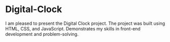 # Digital-Clock

I am pleased to present the Digital Clock project. The project was built using HTML, CSS, and JavaScript. Demonstrates my skills in front-end development and problem-solving.
